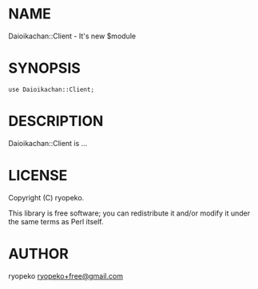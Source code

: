 # NAME

Daioikachan::Client - It's new $module

# SYNOPSIS

    use Daioikachan::Client;

# DESCRIPTION

Daioikachan::Client is ...

# LICENSE

Copyright (C) ryopeko.

This library is free software; you can redistribute it and/or modify
it under the same terms as Perl itself.

# AUTHOR

ryopeko <ryopeko+free@gmail.com>
